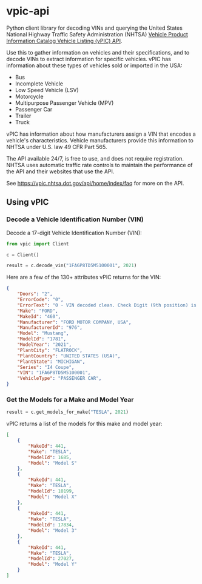 # vpic-api
Python client library for decoding VINs and querying the United States 
National Highway Traffic Safety Administration (NHTSA) [Vehicle Product 
Information Catalog Vehicle Listing (vPIC) API](https://vpic.nhtsa.dot.gov/api/).

Use this to gather information on vehicles and their specifications,
and to decode VINs to extract information for specific vehicles. vPIC
has information about these types of vehicles sold or imported in
the USA:

* Bus
* Incomplete Vehicle
* Low Speed Vehicle (LSV)
* Motorcycle
* Multipurpose Passenger Vehicle (MPV)
* Passenger Car
* Trailer
* Truck

vPIC has information about how manufacturers assign a VIN that
encodes a vehicle's characteristics. Vehicle manufacturers provide this
information to NHTSA under U.S. law 49 CFR Part 565.

The API available 24/7, is free to use, and does not require registration. NHTSA uses automatic traffic rate controls to maintain the performance of the API and their websites that use the API.

See https://vpic.nhtsa.dot.gov/api/home/index/faq for more on the API.

## Using vPIC

### Decode a Vehicle Identification Number (VIN)

Decode a 17-digit Vehicle Identification Number (VIN):

```python
from vpic import Client

c = Client()

result = c.decode_vin("1FA6P8TD5M5100001", 2021)
```

Here are a few of the 130+ attributes vPIC returns for the VIN:

```json
{
    "Doors": "2",
    "ErrorCode": "0",
    "ErrorText": "0 - VIN decoded clean. Check Digit (9th position) is correct",
    "Make": "FORD",
    "MakeId": "460",
    "Manufacturer": "FORD MOTOR COMPANY, USA",
    "ManufacturerId": "976",
    "Model": "Mustang",
    "ModelId": "1781",
    "ModelYear": "2021",
    "PlantCity": "FLATROCK",
    "PlantCountry": "UNITED STATES (USA)",
    "PlantState": "MICHIGAN",
    "Series": "I4 Coupe",
    "VIN": "1FA6P8TD5M5100001",
    "VehicleType": "PASSENGER CAR",
}
```

### Get the Models for a Make and Model Year

```python
result = c.get_models_for_make("TESLA", 2021)
```

vPIC returns a list of the models for this make and model year:

```json
[
    {
        "MakeId": 441,
        "Make": "TESLA",
        "ModelId": 1685,
        "Model": "Model S"
    },
    {
        "MakeId": 441,
        "Make": "TESLA",
        "ModelId": 10199,
        "Model": "Model X"
    },
    {
        "MakeId": 441,
        "Make": "TESLA",
        "ModelId": 17834,
        "Model": "Model 3"
    },
    {
        "MakeId": 441,
        "Make": "TESLA",
        "ModelId": 27027,
        "Model": "Model Y"
    }
]
```
